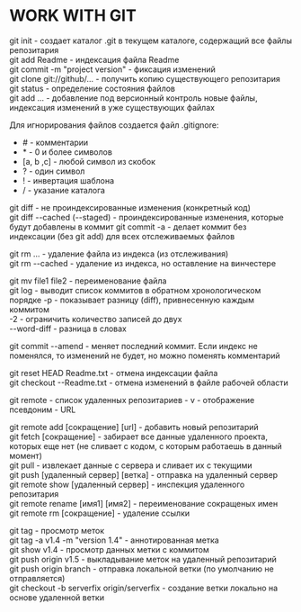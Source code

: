 # WORK WITH GIT

git init - создает каталог .git в текущем каталоге, содержащий все файлы репозитария  
git add Readme - индексация файла Readme  
git commit -m "project version" - фиксация изменений  
git clone git://github/... - получить копию существующего репозитария  
git status - определение состояния файлов  
git add ... - добавление под версионный контроль новые файлы, индексация изменений в уже существующих файлах

Для игнорирования файлов создается файл .gitignore:  
* \# - комментарии  
* \* - 0 и более символов  
* [a, b ,c] - любой символ из скобок  
* ? - один символ  
* ! - инвертация шаблона  
* / - указание каталога

git diff - не проиндексированные изменения (конкретный код)  
git diff --cached (--staged) - проиндексированные изменения, которые будут добавлены в коммит
git commit -a - делает коммит без индексации (без git add) для всех отслеживаемых файлов

git rm ... - удаление файла из индекса (из отслеживания)  
git rm --cached - удаление из индекса, но оставление на винчестере  

git mv file1 file2 - переименование файла  
git log - выводит список коммитов в обратном хронологическом порядке
     -p - показывает разницу (diff), привнесенную каждым коммитом  
	 -2 - ограничить количество записей до двух  
	 --word-diff - разница в словах
	 
git commit --amend - меняет последний коммит. Если индекс не поменялся, то изменений не будет, но можно поменять комментарий

git reset HEAD Readme.txt - отмена индексации файла  
git checkout --Readme.txt - отмена изменений в файле рабочей области

git remote - список удаленных репозитариев
    - v - отображение псевдоним - URL
	 
git remote add [сокращение] [url] - добавить новый репозитарий  
git fetch [сокращение] - забирает все данные удаленного проекта, которых еще нет (не сливает с кодом, с которым работаешь в данный момент)  
git pull - извлекает данные с сервера и сливает их с текущими  
git push [удаленный сервер] [ветка] - отправка на удаленный сервер  
git remote show [удаленный сервер] - инспекция удаленного репозитария  
git remote rename [имя1] [имя2] - переименование сокращеных имен  
git remote rm [сокращение] - удаление ссылки

git tag - просмотр меток  
git tag -a v1.4 -m "version 1.4" - аннотированная метка  
git show v1.4 - просмотр данных метки с коммитом  
git push origin v1.5 - выкладывание меток на удаленный репозитарий  
git push origin branch - отправка локальной ветки (по умолчанию не отправляется)  
git checkout -b serverfix origin/serverfix - создание ветки локально на основе удаленной ветки  